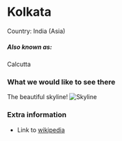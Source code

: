 # Kolkata

Country: India (Asia)

##### Also known as:

Calcutta

### What we would like to see there

The beautiful skyline!
![Skyline](https://upload.wikimedia.org/wikipedia/commons/thumb/d/d1/EM_Bypass_Kolkata.jpg/576px-EM_Bypass_Kolkata.jpg)

### Extra information

- Link to [wikipedia](https://wikipedia.org/Kolkata)
